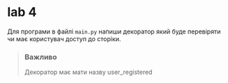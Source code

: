 # lab 4

Для програми в файлі `main.py` напиши декоратор який буде перевіряти чи має користувач доступ до сторіки.

> ### Важливо 
> Декоратор має мати назву user_registered

